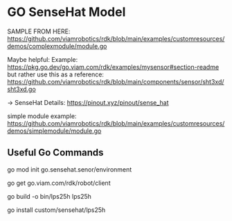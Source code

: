 # GO SenseHat Model


SAMPLE FROM HERE: https://github.com/viamrobotics/rdk/blob/main/examples/customresources/demos/complexmodule/module.go


Maybe helpful: Example: https://pkg.go.dev/go.viam.com/rdk/examples/mysensor#section-readme but rather use this as a reference: https://github.com/viamrobotics/rdk/blob/main/components/sensor/sht3xd/sht3xd.go

-> SenseHat Details: https://pinout.xyz/pinout/sense_hat


simple module example: https://github.com/viamrobotics/rdk/blob/main/examples/customresources/demos/simplemodule/module.go


## Useful Go Commands

go mod init go.sensehat.senor/environment

go get go.viam.com/rdk/robot/client

go build -o bin/lps25h lps25h

go install custom/sensehat/lps25h


